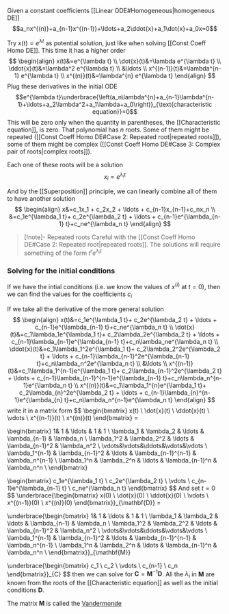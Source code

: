 
Given a constant coefficients [[Linear ODE#Homogeneous|homogeneous DE]]
$$a_nx^{(n)}+a_{n-1}x^{(n-1)}+\ldots+a_2\ddot{x}+a_1\dot{x}+a_0x=0$$

Try $x(t)=e^{\lambda t}$ as potential solution, just like when solving [[Const Coeff Homo DE]]. This time it has a higher order 
$$
\begin{align}
x(t)&=e^{\lambda t} \\
\dot{x}(t)&=\lambda e^{\lambda t} \\
\ddot{x}(t)&=\lambda^2 e^{\lambda t} \\
&\ldots \\
x^{(n-1)}(t)&=\lambda^{n-1} e^{\lambda t} \\
x^{(n)}(t)&=\lambda^{n} e^{\lambda t}
\end{align}
$$
Plug these derivatives in the initial ODE
$$e^{\lambda t}\underbrace{\left(a_n\lambda^{n}+a_{n-1}\lambda^{n-1}+\ldots+a_2\lambda^2+a_1\lambda+a_0\right)}_{\text{characteristic equation}}=0$$
This will be zero only when the quantity in parentheses, the [[Characteristic equation]], is zero. That polynomial has $n$ roots. Some of them might be repeated ([[Const Coeff Homo DE#Case 2: Repeated root|repeated roots]]), some of them might be complex ([[Const Coeff Homo DE#Case 3: Complex pair of roots|complex roots]]). 

Each one of these roots will be a solution
$$x_i=e^{\lambda_i t}$$

And by the [[Superposition]] principle, we can linearly combine all of them to have another solution
$$
\begin{align}
x&=c_1x_1 + c_2x_2 + \ldots + c_{n-1}x_{n-1}+c_nx_n \\
&=c_1e^{\lambda_1 t}+ c_2e^{\lambda_2 t} + \ldots + c_{n-1}e^{\lambda_{n-1} t}+c_ne^{\lambda_n t}
\end{align}
$$

> [!note]- Repeated roots
> Careful with the [[Const Coeff Homo DE#Case 2: Repeated root|repeated roots]]. The solutions will require something of the form $t^re^{\lambda_i t}$

### Solving for the initial conditions

If we have the intial conditions (i.e. we know the values of $x^{(i)}$ at $t=0$), then we can find the values for the coefficients $c_i$

If we take all the derivative of the more general solution
$$
\begin{align}
x(t)&=c_1e^{\lambda_1 t}+ c_2e^{\lambda_2 t} + \ldots + c_{n-1}e^{\lambda_{n-1} t}+c_ne^{\lambda_n t} \\
\dot{x}(t)&=c_1\lambda_1e^{\lambda_1 t}+ c_2\lambda_2e^{\lambda_2 t} + \ldots + c_{n-1}\lambda_{n-1}e^{\lambda_{n-1} t}+c_n\lambda_ne^{\lambda_n t} \\
\ddot{x}(t)&=c_1\lambda_1^2e^{\lambda_1 t}+ c_2\lambda_2^2e^{\lambda_2 t} + \ldots + c_{n-1}\lambda_{n-1}^2e^{\lambda_{n-1} t}+c_n\lambda_n^2e^{\lambda_n t} \\ 
&\ldots \\
x^{(n-1)}(t)&=c_1\lambda_1^{n-1}e^{\lambda_1 t}+ c_2\lambda_{n-1}^2e^{\lambda_2 t} + \ldots + c_{n-1}\lambda_{n-1}^{n-1}e^{\lambda_{n-1} t}+c_n\lambda_n^{n-1}e^{\lambda_n t}  \\
x^{(n)}(t)&=c_1\lambda_1^{n}e^{\lambda_1 t}+ c_2\lambda_{n}^2e^{\lambda_2 t} + \ldots + c_{n-1}\lambda_{n}^{n-1}e^{\lambda_{n} t}+c_n\lambda_n^{n-1}e^{\lambda_n t}
\end{align}
$$
write it in a matrix form
$$
\begin{bmatrix}
x(t) \\
\dot{x}(t) \\
\ddot{x}(t) \\ 
\vdots \\
x^{(n-1)}(t) \\
x^{(n)}(t)
\end{bmatrix} =

\begin{bmatrix}
1& 1 & \ldots & 1 & 1 \\
\lambda_1 & \lambda_2 & \ldots & \lambda_{n-1} & \lambda_n \\
\lambda_1^2 & \lambda_2^2 & \ldots & \lambda_{n-1}^2 & \lambda_n^2 \\ 
\vdots&\vdots&\ddots&\vdots&\vdots \\
\lambda_1^{n-1} & \lambda_{n-1}^2 & \ldots & \lambda_{n-1}^{n-1} & \lambda_n^{n-1} \\
\lambda_1^n & \lambda_2^n & \ldots & \lambda_{n-1}^n & \lambda_n^n \\ 
\end{bmatrix}

\begin{bmatrix}
c_1e^{\lambda_1 t} \\
c_2e^{\lambda_2 t} \\
\vdots \\
c_{n-1}e^{\lambda_{n-1} t} \\
c_ne^{\lambda_n t} 
\end{bmatrix}
$$
And set $t=0$
$$
\underbrace{\begin{bmatrix}
x(0) \\
\dot{x}(0) \\
\ddot{x}(0) \\ 
\vdots \\
x^{(n-1)}(0) \\
x^{(n)}(0)
\end{bmatrix}}_{\mathbf{D}} =

\underbrace{\begin{bmatrix}
1& 1 & \ldots & 1 & 1 \\
\lambda_1 & \lambda_2 & \ldots & \lambda_{n-1} & \lambda_n \\
\lambda_1^2 & \lambda_2^2 & \ldots & \lambda_{n-1}^2 & \lambda_n^2 \\ 
\vdots&\vdots&\ddots&\vdots&\vdots \\
\lambda_1^{n-1} & \lambda_{n-1}^2 & \ldots & \lambda_{n-1}^{n-1} & \lambda_n^{n-1} \\
\lambda_1^n & \lambda_2^n & \ldots & \lambda_{n-1}^n & \lambda_n^n \\ 
\end{bmatrix}}_{\mathbf{M}}

\underbrace{\begin{bmatrix}
c_1 \\
c_2 \\
\vdots \\
c_{n-1} \\
c_n
\end{bmatrix}}_{C}
$$
then we can solve for $\mathbf{C}=\mathbf{M}^{-1}\mathbf{D}$. All the $\lambda_i$ in $\mathbf{M}$ are known from the roots of the [[Characteristic equation]] as well as the initial conditions $\mathbf{D}$.

The matrix $\mathbf{M}$ is called the [Vandermonde](https://en.wikipedia.org/wiki/Vandermonde_matrix)
